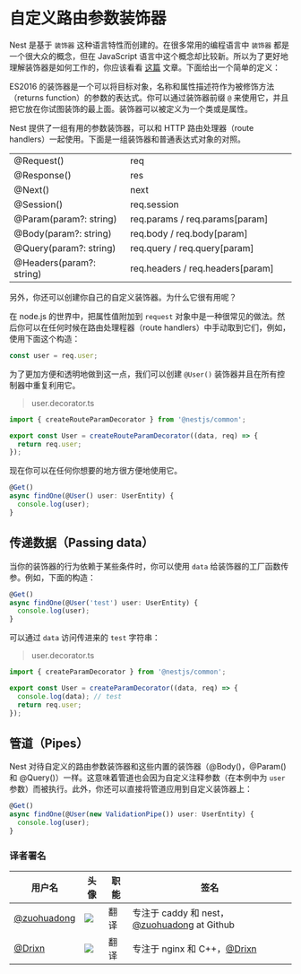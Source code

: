 # 自定义路由参数装饰器

Nest 是基于 `装饰器` 这种语言特性而创建的。在很多常用的编程语言中 `装饰器` 都是一个很大众的概念，但在 JavaScript 语言中这个概念却比较新。所以为了更好地理解装饰器是如何工作的，你应该看看 [这篇](https://medium.com/google-developers/exploring-es7-decorators-76ecb65fb841) 文章。下面给出一个简单的定义：

ES2016 的装饰器是一个可以将目标对象，名称和属性描述符作为被修饰方法（returns function）的参数的表达式。你可以通过装饰器前缀 `@` 来使用它，并且把它放在你试图装饰的最上面。装饰器可以被定义为一个类或是属性。

Nest 提供了一组有用的参数装饰器，可以和 HTTP 路由处理器（route handlers）一起使用。下面是一组装饰器和普通表达式对象的对照。

|                                           |                                              |
| ----------------------------------------- | -------------------------------------------- |
| @Request()                                | req                                          |
| @Response()                               | res                                          |
| @Next()                                   | next                                         |
| @Session()                                | req.session                                  |
| @Param(param?: string)                     | req.params / req.params[param]               |
| @Body(param?: string)                     | req.body / req.body[param]                   |
| @Query(param?: string)                   | req.query / req.query[param]                 |
| @Headers(param?: string)　　　　　　　   　　| req.headers / req.headers[param]　　　　　　　 |

另外，你还可以创建你自己的自定义装饰器。为什么它很有用呢？

在 node.js 的世界中，把属性值附加到 `request` 对象中是一种很常见的做法。然后你可以在任何时候在路由处理程器（route handlers）中手动取到它们，例如，使用下面这个构造：

```typescript
const user = req.user;
```

为了更加方便和透明地做到这一点，我们可以创建 `@User()` 装饰器并且在所有控制器中重复利用它。

> user.decorator.ts

```typescript
import { createRouteParamDecorator } from '@nestjs/common';

export const User = createRouteParamDecorator((data, req) => {
  return req.user;
});
```

现在你可以在任何你想要的地方很方便地使用它。

```typescript
@Get()
async findOne(@User() user: UserEntity) {
  console.log(user);
}
```

## 传递数据（Passing data）

当你的装饰器的行为依赖于某些条件时，你可以使用 `data` 给装饰器的工厂函数传参。例如，下面的构造：

```typescript
@Get()
async findOne(@User('test') user: UserEntity) {
  console.log(user);
}
```

可以通过 `data` 访问传进来的 `test` 字符串：

> user.decorator.ts

```typescript
import { createParamDecorator } from '@nestjs/common';

export const User = createParamDecorator((data, req) => {
  console.log(data); // test
  return req.user;
});
```

## 管道（Pipes）

Nest 对待自定义的路由参数装饰器和这些内置的装饰器（@Body()，@Param() 和 @Query()）一样。这意味着管道也会因为自定义注释参数（在本例中为 `user` 参数）而被执行。此外，你还可以直接将管道应用到自定义装饰器上： 

```typescript
@Get()
async findOne(@User(new ValidationPipe()) user: UserEntity) {
  console.log(user);
}
```

 ### 译者署名

| 用户名 | 头像 | 职能 | 签名 |
|---|---|---|---|
| [@zuohuadong](https://github.com/zuohuadong)  | <img class="avatar-66 rm-style" src="https://i.loli.net/2020/03/24/37yC4dntIcTHkLO.jpg">  |  翻译  | 专注于 caddy 和 nest，[@zuohuadong](https://github.com/zuohuadong/) at Github  |
| [@Drixn](https://drixn.com/)  | <img class="avatar-66 rm-style" src="https://cdn.drixn.com/img/src/avatar1.png">  |  翻译  | 专注于 nginx 和 C++，[@Drixn](https://drixn.com/) |
